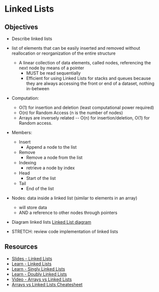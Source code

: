 # Linked Lists

## Objectives

* Describe linked lists
- list of elements that can be easily inserted and removed without reallocation or reorganization of the entire structure
  - A linear collection of data elements, called nodes, referencing the next node by means of a pointer
    - MUST be read sequentially
    - Efficient for using Linked Lists for stacks and queues because they are always accessing the front or end of a dataset, nothing in-between
- Computation:
  - O(1) for insertion and deletion (least computational power required)
  - O(n) for Random Access (n is the number of nodes)
  - Arrays are inversely related -- O(n) for insertion/deletion, O(1) for Random access.

- Members:
  - Insert
    - Append a node to the list
  - Remove
    - Remove a node from the list
  - Indexing
    - retrieve a node by index
  - Head
    - Start of the list
  - Tail
    - End of the list

- Nodes: data inside a linked list (similar to elements in an array)
  - will store data
  - AND a reference to other nodes through pointers

* Diagram linked lists
[Linked List diagram](https://www.geeksforgeeks.org/data-structures/linked-list/)




* STRETCH: review code implementation of linked lists

## Resources

* [Slides - Linked Lists](https://docs.google.com/presentation/d/1VmmQp-07Ed7i5iK8ZvDNB_4coZyEw1Pr0XrwFCtj128/edit#slide=id.g11adedd999_0_1)
* [Learn - Linked Lists](https://learn-2.galvanize.com/cohorts/757/blocks/61/content_files/Linked%20Lists/01-Linked%20List%20Intro.md)
* [Learn - Singly Linked Lists](https://learn-2.galvanize.com/cohorts/757/blocks/61/content_files/Linked%20Lists/02-SinglyLinkedList.md)
* [Learn - Doubly Linked Lists](https://learn-2.galvanize.com/cohorts/757/blocks/61/content_files/Linked%20Lists/03-DoublyLinkedList.md)
* [Video - Arrays vs Linked Lists](https://www.youtube.com/watch?v=lC-yYCOnN8Q)
* [Arrays vs Linked Lists Cheatesheet](https://github.com/gSchool/describe-arrays-linked-lists/blob/master/drills/version-1/rubric.md)
